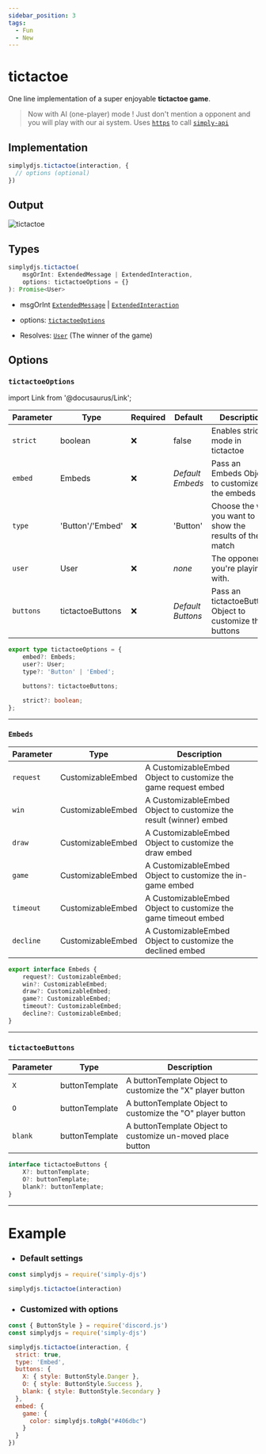 ```yaml
---
sidebar_position: 3
tags:
  - Fun
  - New
---
```


# tictactoe

One line implementation of a super enjoyable **tictactoe game**. 

> Now with AI (one-player) mode ! Just don't mention a opponent and you will play with our ai system. Uses [`https`](/docs/misc/https) to call [`simply-api`](https://simplyapi.js.org)

## Implementation

```js
simplydjs.tictactoe(interaction, { 
  // options (optional)
})
```

## Output

![tictactoe](https://i.postimg.cc/R0dkBbDh/image.png)

## Types
```ts
simplydjs.tictactoe(
	msgOrInt: ExtendedMessage | ExtendedInteraction,
	options: tictactoeOptions = {}
): Promise<User>
```

- msgOrInt [`ExtendedMessage`](/docs/typedef/ExtendedMessage) | [`ExtendedInteraction`](/docs/typedef/ExtendedInteraction)
- options: [`tictactoeOptions`](#tictactoeoptions)


- Resolves: [`User`](https://old.discordjs.dev/#/docs/discord.js/main/class/User) (The winner of the game)

## Options

### `tictactoeOptions`

import Link from '@docusaurus/Link';

| Parameter | Type | Required | Default    | Description |
| --------- | ----- | -------- | -------- | ---------- |
| `strict` | <Link to="https://developer.mozilla.org/en-US/docs/Web/JavaScript/Reference/Global_Objects/Boolean">boolean</Link>       | ❌ | false | Enables strict mode in tictactoe |
| `embed` | <Link to="#embeds">Embeds</Link> | ❌   | _Default Embeds_     | Pass an Embeds Object to customize all the embeds  |
| `type` | <Link to="https://developer.mozilla.org/en-US/docs/Web/JavaScript/Reference/Global_Objects/String">'Button'/'Embed'</Link> | ❌  | 'Button'  | Choose the way you want to show the results of the match |
| `user`   | <Link to="https://old.discordjs.dev/#/docs/discord.js/main/class/User">User</Link>     | ❌        | _none_ | The opponent you're playing with. |
| `buttons` | <Link to="#tictactoebuttons">tictactoeButtons</Link> | ❌   | _Default Buttons_ | Pass an tictactoeButtons Object to customize the buttons  |

```ts
export type tictactoeOptions = {
	embed?: Embeds;
	user?: User;
	type?: 'Button' | 'Embed';

	buttons?: tictactoeButtons;

	strict?: boolean;
};
```

---------------

### `Embeds`

| Parameter    | Type   | Description  |
| ------------ | ------ | ------------ |
| `request`        | <Link to="/docs/typedef/CustomizableEmbed">CustomizableEmbed</Link> |  A CustomizableEmbed Object to customize the game request embed   |
| `win`        | <Link to="/docs/typedef/CustomizableEmbed">CustomizableEmbed</Link> |  A CustomizableEmbed Object to customize the result (winner) embed   |
| `draw`        | <Link to="/docs/typedef/CustomizableEmbed">CustomizableEmbed</Link> |  A CustomizableEmbed Object to customize the draw embed   |
| `game`        | <Link to="/docs/typedef/CustomizableEmbed">CustomizableEmbed</Link> |  A CustomizableEmbed Object to customize the in-game embed   |
| `timeout`        | <Link to="/docs/typedef/CustomizableEmbed">CustomizableEmbed</Link> |  A CustomizableEmbed Object to customize the game timeout embed   |
| `decline`        | <Link to="/docs/typedef/CustomizableEmbed">CustomizableEmbed</Link> |  A CustomizableEmbed Object to customize the declined embed   |


```ts
export interface Embeds {
	request?: CustomizableEmbed;
	win?: CustomizableEmbed;
	draw?: CustomizableEmbed;
	game?: CustomizableEmbed;
	timeout?: CustomizableEmbed;
	decline?: CustomizableEmbed;
}
```

---------------

### `tictactoeButtons`

| Parameter    | Type   | Description  |
| ------------ | ------ | ------------ |
| `X`        | <Link to="/docs/typedef/buttonTemplate">buttonTemplate</Link> |  A buttonTemplate Object to customize the "X" player button   |
|  `O`       | <Link to="/docs/typedef/buttonTemplate">buttonTemplate</Link> |  A buttonTemplate Object to customize the "O" player button   |
|  `blank`       | <Link to="/docs/typedef/buttonTemplate">buttonTemplate</Link> |  A buttonTemplate Object to customize un-moved place button   |


```ts
interface tictactoeButtons {
	X?: buttonTemplate;
	O?: buttonTemplate;
	blank?: buttonTemplate;
}
```

----------------------

# Example


- ### Default settings

```js title="tictactoe.js"
const simplydjs = require('simply-djs')

simplydjs.tictactoe(interaction)
```

- ### Customized with options

```js title="tictactoe.js"
const { ButtonStyle } = require('discord.js')
const simplydjs = require('simply-djs')

simplydjs.tictactoe(interaction, {
  strict: true,
  type: 'Embed',
  buttons: {
    X: { style: ButtonStyle.Danger },
    O: { style: ButtonStyle.Success },
    blank: { style: ButtonStyle.Secondary }
  },
  embed: {
    game: {
      color: simplydjs.toRgb("#406dbc")
    }
  }
})
```


